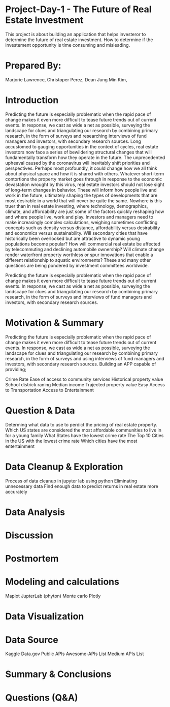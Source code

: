 # Project-Day-1 - The Future of Real Estate Investment
This project is about building an application that helps investeror to determine the future  of real estate investment. How to determine if the investement opportunity is time consuming and misleading.   

# Prepared By:
Marjorie Lawrence, Christoper Perez, Dean Jung Min Kim, 

# Introduction
Predicting the future is especially problematic when the rapid pace of change makes it even more difficult to tease future trends out of current events. In response, we cast as wide a net as possible, surveying the landscape for clues and triangulating our research by combining primary research, in the form of surveys and researching interviews of fund managers and investors, with secondary research sources. Long accustomed to gauging opportunities in the context of cycles, real estate investors now face a series of bewildering structural changes that will fundamentally transform how they operate in the future. The unprecedented upheaval caused by the coronavirus will inevitably shift priorities and perspectives. Perhaps most profoundly, it could change how we all think about physical space and how it is shared with others. Whatever short-term contortions the property market goes through in response to the economic devastation wrought by this virus, real estate investors should not lose sight of long-term changes in behavior. These will inform how people live and work in the future, ultimately shaping the types of developments that are most desirable in a world that will never be quite the same.  Nowhere is this truer than in real estate investing, where technology, demographics, climate, and affordability are just some of the factors quickly reshaping how and where people live, work and play. Investors and managers need to make increasingly complex calculations, weighing sometimes conflicting concepts such as density versus distance, affordability versus desirability and economics versus sustainability. Will secondary cities that have historically been overlooked but are attractive to dynamic young populations become popular? How will commercial real estate be affected by telecommuting and declining automobile ownership? Will climate change render waterfront property worthless or spur innovations that enable a different relationship to aquatic environments? These and many other questions are being pondered by investment committees worldwide.

Predicting the future is especially problematic when the rapid pace of change makes it even more difficult to tease future trends out of current events. In response, we cast as wide a net as possible, surveying the landscape for clues and triangulating our research by combining primary research, in the form of surveys and interviews of fund managers and investors, with secondary research sources.

# Motivation & Summary
Predicting the future is especially problematic when the rapid pace of change makes it even more difficult to tease future trends out of current events. In response, we cast as wide a net as possible, surveying the landscape for clues and triangulating our research by combining primary research, in the form of surveys and using interviews of fund managers and investors, with secondary research sources. Building an APP capable of providing;

Crime Rate
Ease of access to community services
Historical property value
School districk raning
Median income
Trajected property value
Easy Access to Transportation
Access to Entertainment

# Question & Data

Determing what data to use to perdict the pricing of real estate property.
Which US states are considered the most affordable communities to live in for a young family
What States have the lowest crime rate
The Top 10 Cities in the US with the lowest crime rate
Which cities have the most entertainment

# Data Cleanup & Exploration
Process of data cleanup in jupyter lab using python
Eliminating unnecessary data
Find enough data to predict returns in real estate more accurately



# Data Analysis
# Discussion
# Postmortem

# Modeling and calculations
Maplot
JupterLab (phyton)
Monte carlo
Plotly

# Data Visualization

# Data Source
Kaggle
Data.gov
Public APIs
Awesome-APIs List
Medium APIs List

# Summary & Conclusions

# Questions (Q&A)
